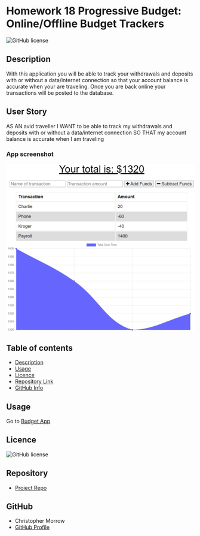 # Homework 18 Progressive Budget: Online/Offline Budget Trackers

![GitHub license](https://img.shields.io/badge/license-MIT-blue.svg)

## Description 

With this application you will be able to track your withdrawals and deposits with or without a data/internet connection so that your account balance is accurate when your are traveling. Once you are back online your transactions will be posted to the database.

## User Story

AS AN avid traveller I WANT to be able to track my withdrawals and deposits with or without a data/internet connection SO THAT my account balance is accurate when I am traveling

### App screenshot

![AppPhoto](public/icons/image.PNG)   

## Table of contents

- [Description](#Description)
- [Usage](#Usage)
- [Licence](#Licence)
- [Repository Link](#Repository)
- [GitHub Info](#GitHub) 

## Usage

Go to [Budget App](https://budgettrack1.herokuapp.com/) 

## Licence

![GitHub license](https://img.shields.io/badge/license-MIT-blue.svg)


## Repository

- [Project Repo](https://github.com/morrow7564/Budget-Trackert)


## GitHub

- Christopher Morrow
- [GitHub Profile](https://github.com/morrow7564)



